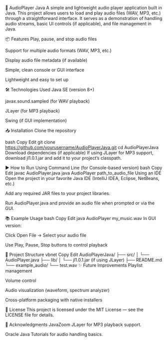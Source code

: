 🎵 AudioPlayer Java
A simple and lightweight audio player application built in Java. This project allows users to load and play audio files (WAV, MP3, etc.) through a straightforward interface. It serves as a demonstration of handling audio streams, basic UI controls (if applicable), and file management in Java.

📦 Features
Play, pause, and stop audio files

Support for multiple audio formats (WAV, MP3, etc.)

Display audio file metadata (if available)

Simple, clean console or GUI interface

Lightweight and easy to set up

🛠️ Technologies Used
Java SE (version 8+)

javax.sound.sampled (for WAV playback)

JLayer (for MP3 playback)

Swing (if GUI implementation)

📥 Installation
Clone the repository

bash
Copy
Edit
git clone https://github.com/yourusername/AudioPlayerJava.git
cd AudioPlayerJava
Download dependencies (if applicable)
If using JLayer for MP3 support, download jl1.0.1.jar and add it to your project’s classpath.

▶️ How to Run
Using Command Line (for Console-based version)
bash
Copy
Edit
javac AudioPlayer.java
java AudioPlayer path_to_audio_file
Using an IDE
Open the project in your favorite Java IDE (IntelliJ IDEA, Eclipse, NetBeans, etc.)

Add any required JAR files to your project libraries.

Run AudioPlayer.java and provide an audio file when prompted or via the GUI.

📚 Example Usage
bash
Copy
Edit
java AudioPlayer my_music.wav
In GUI version:

Click Open File → Select your audio file

Use Play, Pause, Stop buttons to control playback

📄 Project Structure
vbnet
Copy
Edit
AudioPlayerJava/
├── src/
│   └── AudioPlayer.java
├── lib/
│   └── jl1.0.1.jar (if using JLayer)
├── README.md
└── example_audio/
    └── test.wav
✨ Future Improvements
Playlist management

Volume control

Audio visualization (waveform, spectrum analyzer)

Cross-platform packaging with native installers

📃 License
This project is licensed under the MIT License — see the LICENSE file for details.

🙌 Acknowledgments
JavaZoom JLayer for MP3 playback support.

Oracle Java Tutorials for audio handling basics.
